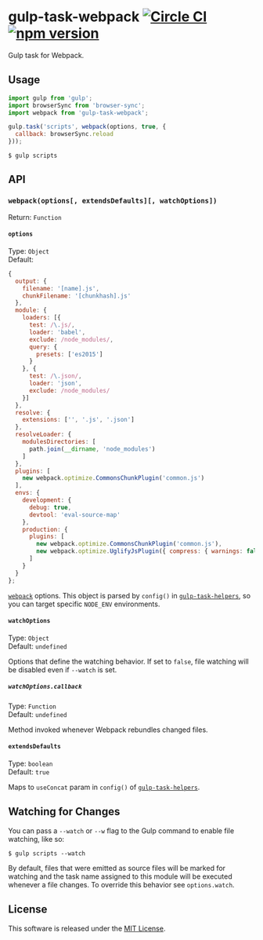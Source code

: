 # gulp-task-webpack [![Circle CI](https://circleci.com/gh/VARIANTE/gulp-task-webpack/tree/master.svg?style=svg)](https://circleci.com/gh/VARIANTE/gulp-task-webpack/tree/master) [![npm version](https://badge.fury.io/js/gulp-task-webpack.svg)](https://badge.fury.io/js/gulp-task-webpack)

Gulp task for Webpack.

## Usage

```js
import gulp from 'gulp';
import browserSync from 'browser-sync';
import webpack from 'gulp-task-webpack';

gulp.task('scripts', webpack(options, true, {
  callback: browserSync.reload
}));
```

```
$ gulp scripts
```

## API

### `webpack(options[, extendsDefaults][, watchOptions])`

Return: `Function`

#### `options`

Type: `Object`<br>
Default: 
```js
{
  output: {
    filename: '[name].js',
    chunkFilename: '[chunkhash].js'
  },
  module: {
    loaders: [{
      test: /\.js/,
      loader: 'babel',
      exclude: /node_modules/,
      query: {
        presets: ['es2015']
      }
    }, {
      test: /\.json/,
      loader: 'json',
      exclude: /node_modules/
    }]
  },
  resolve: {
    extensions: ['', '.js', '.json']
  },
  resolveLoader: {
    modulesDirectories: [
      path.join(__dirname, 'node_modules')
    ]
  },
  plugins: [
    new webpack.optimize.CommonsChunkPlugin('common.js')
  ],
  envs: {
    development: {
      debug: true,
      devtool: 'eval-source-map'
    },
    production: {
      plugins: [
        new webpack.optimize.CommonsChunkPlugin('common.js'),
        new webpack.optimize.UglifyJsPlugin({ compress: { warnings: false }, sourceMap: false })
      ]
    }
  }
};
```

[`webpack`](https://webpack.github.io/) options. This object is parsed by `config()` in [`gulp-task-helpers`](https://www.npmjs.com/package/gulp-task-helpers), so you can target specific `NODE_ENV` environments.

#### `watchOptions`

Type: `Object`<br>
Default: `undefined`

Options that define the watching behavior. If set to `false`, file watching will be disabled even if `--watch` is set.

##### `watchOptions.callback`

Type: `Function`<br>
Default: `undefined`

Method invoked whenever Webpack rebundles changed files.

#### `extendsDefaults`

Type: `boolean`<br>
Default: `true`

Maps to `useConcat` param in `config()` of [`gulp-task-helpers`](https://www.npmjs.com/package/gulp-task-helpers).

## Watching for Changes

You can pass a `--watch` or `--w` flag to the Gulp command to enable file watching, like so:

```
$ gulp scripts --watch
```

By default, files that were emitted as source files will be marked for watching and the task name assigned to this module will be executed whenever a file changes. To override this behavior see `options.watch`.

## License

This software is released under the [MIT License](http://opensource.org/licenses/MIT).

